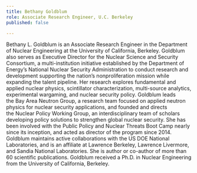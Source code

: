 ```yaml
---
title: Bethany Goldblum
role: Associate Research Engineer, U.C. Berkeley
published: false

---
```

Bethany L. Goldblum is an Associate Research Engineer in the Department of Nuclear Engineering at the University of California, Berkeley. Goldblum also serves as Executive Director for the Nuclear Science and Security Consortium, a multi-institution initiative established by the Department of Energy’s National Nuclear Security Administration to conduct research and development supporting the nation’s nonproliferation mission while expanding the talent pipeline. Her research explores fundamental and applied nuclear physics, scintillator characterization, multi-source analytics, experimental wargaming, and nuclear security policy. Goldblum leads the Bay Area Neutron Group, a research team focused on applied neutron physics for nuclear security applications, and founded and directs the Nuclear Policy Working Group, an interdisciplinary team of scholars developing policy solutions to strengthen global nuclear security. She has been involved with the Public Policy and Nuclear Threats Boot Camp nearly since its inception, and acted as director of the program since 2014. Goldblum maintains active collaborations with the US DOE National Laboratories, and is an affiliate at Lawrence Berkeley, Lawrence Livermore, and Sandia National Laboratories. She is author or co-author of more than 60 scientific publications. Goldblum received a Ph.D. in Nuclear Engineering from the University of California, Berkeley.